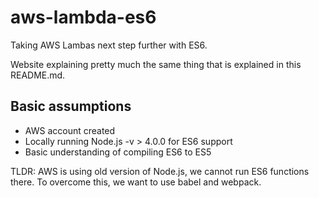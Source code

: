 # aws-lambda-es6

Taking AWS Lambas next step further with ES6.

Website explaining pretty much the same thing that is explained in this README.md.

## Basic assumptions

* AWS account created
* Locally running Node.js -v > 4.0.0 for ES6 support
* Basic understanding of compiling ES6 to ES5

TLDR: AWS is using old version of Node.js, we cannot run ES6 functions there. To overcome this, we want to use babel and webpack.

##

